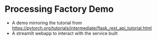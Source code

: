 # Processing Factory Demo

- A demo mirroring the tutorial from https://pytorch.org/tutorials/intermediate/flask_rest_api_tutorial.html
- A streamlit webapp to interact with the service built

